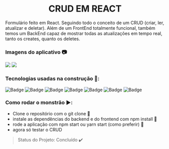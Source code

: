<h1 align="center"> CRUD EM REACT </h1>

Formulário feito em React. Seguindo todo o conceito de um CRUD (criar, ler, atualizar e deletar). Além de um FrontEnd totalmente funcional, também temos um BackEnd capaz de mostrar todas as atualizações em tempo real, tanto os creates, quanto os deletes. 

### Imagens do aplicativo :camera:
<img src="https://github.com/Franklyn-Sancho/Formulario_Cod3r/blob/master/tela1">
<img src="https://github.com/Franklyn-Sancho/Formulario_Cod3r/blob/master/pic.png">

### Tecnologias usadas na construção :hammer:: 

![Badge](https://img.shields.io/static/v1?label=react&message=framework&color=blue&style=for-the-badge&logo=REACT)
![Badge](https://img.shields.io/static/v1?label=javascript&message=Language&color=yellow&style=for-the-badge&logo=JAVASCRIPT)
![Badge](https://img.shields.io/static/v1?label=nodejs&message=framework&color=green&style=for-the-badge&logo=nodejs)
![Badge](https://img.shields.io/static/v1?label=axios&message=framework&color=purple&style=for-the-badge&logo=AXIOS)
![Badge](https://img.shields.io/static/v1?label=ajax&message=framework&color=blue&style=for-the-badge&logo=ajax)
![Badge](https://img.shields.io/static/v1?label=bootstrap&message=framework&color=purple&style=for-the-badge&logo=BOOTSTRAP)
![Badge](https://img.shields.io/static/v1?label=fontawesome&message=framework&color=blue&style=for-the-badge&logo=FONTAWESOME)

### Como rodar o monstrão :arrow_forward::
* Clone o reposítório com o git clone :sheep:
* instale as dependências do backend e do frontend com npm install :floppy_disk:
* rode a aplicação com npm start ou yarn start (como preferir) :door:
* agora só testar o CRUD

> Status do Projeto: Concluído :heavy_check_mark:


